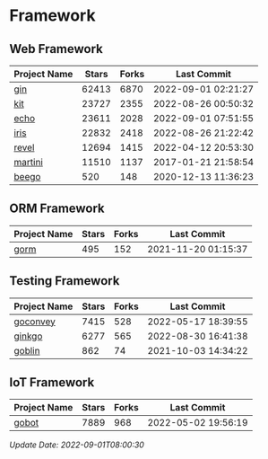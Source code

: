 # Framework

## Web Framework
| Project Name | Stars | Forks | Last Commit |
| ------------ | ----- | ----- | ----------- |
| [gin](https://github.com/gin-gonic/gin) | 62413 | 6870 | 2022-09-01 02:21:27 |
| [kit](https://github.com/go-kit/kit) | 23727 | 2355 | 2022-08-26 00:50:32 |
| [echo](https://github.com/labstack/echo) | 23611 | 2028 | 2022-09-01 07:51:55 |
| [iris](https://github.com/kataras/iris) | 22832 | 2418 | 2022-08-26 21:22:42 |
| [revel](https://github.com/revel/revel) | 12694 | 1415 | 2022-04-12 20:53:30 |
| [martini](https://github.com/go-martini/martini) | 11510 | 1137 | 2017-01-21 21:58:54 |
| [beego](https://github.com/astaxie/beego) | 520 | 148 | 2020-12-13 11:36:23 |

## ORM Framework
| Project Name | Stars | Forks | Last Commit |
| ------------ | ----- | ----- | ----------- |
| [gorm](https://github.com/jinzhu/gorm) | 495 | 152 | 2021-11-20 01:15:37 |

## Testing Framework
| Project Name | Stars | Forks | Last Commit |
| ------------ | ----- | ----- | ----------- |
| [goconvey](https://github.com/smartystreets/goconvey) | 7415 | 528 | 2022-05-17 18:39:55 |
| [ginkgo](https://github.com/onsi/ginkgo) | 6277 | 565 | 2022-08-30 16:41:38 |
| [goblin](https://github.com/franela/goblin) | 862 | 74 | 2021-10-03 14:34:22 |

## IoT Framework
| Project Name | Stars | Forks | Last Commit |
| ------------ | ----- | ----- | ----------- |
| [gobot](https://github.com/hybridgroup/gobot) | 7889 | 968 | 2022-05-02 19:56:19 |

*Update Date: 2022-09-01T08:00:30*